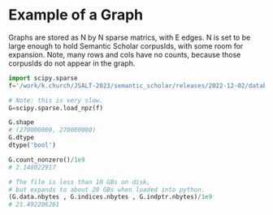 # Example of a Graph


Graphs are stored as N by N sparse matrics, with E edges.  N is set to
be large enough to hold Semantic Scholar corpusIds, with some room for
expansion.  Note, many rows and cols have no counts, because those
corpusIds do not appear in the graph.

```python
import scipy.sparse
f='/work/k.church/JSALT-2023/semantic_scholar/releases/2022-12-02/database/citations/graphs/citations.G.npz'

# Note: this is very slow.
G=scipy.sparse.load_npz(f)

G.shape
# (270000000, 270000000)
G.dtype
dtype('bool')

G.count_nonzero()/1e9
# 2.148022917

# The file is less than 10 GBs on disk,
# but expands to about 20 GBs when loaded into python.
(G.data.nbytes , G.indices.nbytes , G.indptr.nbytes)/1e9
# 21.492206261
```